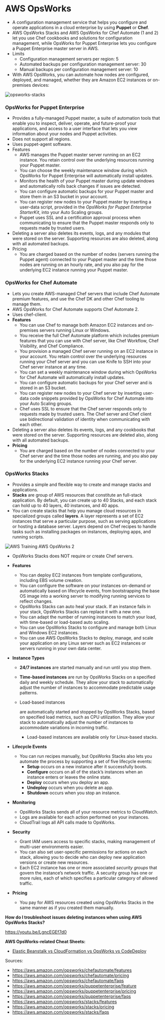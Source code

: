 # AWS OpsWorks

- A configuration management service that helps you configure and operate applications in a cloud enterprise by using **Puppet** or **Chef**.
- AWS OpsWorks Stacks and AWS OpsWorks for Chef Automate (1 and 2) let you  use Chef cookbooks and solutions for configuration management, while  OpsWorks for Puppet Enterprise lets you configure a Puppet Enterprise  master server in AWS.
- Limits
  - Configuration management servers per region: 5
  - Automated backups per configuration management server: 30
  - Manual backups per configuration management server: 10
- With AWS OpsWorks, you can automate how nodes are configured, deployed, and  managed, whether they are Amazon EC2 instances or on-premises devices: 

![opsworks-stacks](../img/opsworks-stacks.png)

### **OpsWorks for Puppet Enterprise**

- Provides a fully-managed Puppet master, a suite of automation tools that enable  you to inspect, deliver, operate, and future-proof your applications,  and access to a user interface that lets you view information about your nodes and Puppet activities.
- Does not support all regions.
- Uses puppet-agent software.
- Features
  - AWS manages the Puppet master server running on an EC2 instance. You retain control over the underlying resources running your Puppet master.
  - You can choose the weekly maintenance window during which OpsWorks for Puppet Enterprise will automatically install updates.
  - Monitors the health of your Puppet master during update windows and automatically rolls back changes if issues are detected.
  - You can configure automatic backups for your Puppet master and store them in an S3 bucket in your account.
  - You can register new nodes to your Puppet master by inserting a user-data script, provided in the *OpsWorks for Puppet Enterprise StarterKit*, into your Auto Scaling groups.
  - Puppet uses SSL and a certification approval process when communicating to  ensure that the Puppet master responds only to requests made by trusted  users.
- Deleting a server also deletes its events, logs, and any modules that were  stored on the server. Supporting resources are also deleted, along with  all automated backups.
- Pricing
  - You are charged based on the number of nodes (servers running the Puppet  agent) connected to your Puppet master and the time those nodes are  running on an hourly rate, and you also pay for the underlying EC2  instance running your Puppet master.

### **OpsWorks for Chef Automate**

- Lets you create AWS-managed Chef servers that include Chef Automate premium  features, and use the Chef DK and other Chef tooling to manage them.
- AWS OpsWorks for Chef Automate supports Chef Automate 2.
- Uses chef-client.
- **Features**
  - You can use Chef to manage both Amazon EC2 instances and on-premises servers running Linux or Windows.
  - You receive the full Chef Automate platform which includes premium features that you can use with Chef server, like Chef Workflow, Chef Visibility, and Chef Compliance.
  - You provision a managed Chef server running on an EC2 instance in your  account. You retain control over the underlying resources running your  Chef server and you can use Knife to SSH into your Chef server instance  at any time.
  - You can set a weekly maintenance window during which OpsWorks for Chef Automate will automatically install updates.
  - You can configure automatic backups for your Chef server and is stored in an S3 bucket.
  - You can register new nodes to your Chef server by inserting user-data code  snippets provided by OpsWorks for Chef Automate into your Auto Scaling  groups.
  - Chef uses SSL to ensure that the Chef server responds only to requests made  by trusted users. The Chef server and Chef client use bidirectional  validation of identity when communicating with each other.
- Deleting a server also deletes its events, logs, and any cookbooks that were  stored on the server. Supporting resources are deleted also, along with  all automated backups.
- **Pricing**
  - You are charged based on the number of nodes connected to your Chef server  and the time those nodes are running, and you also pay for the  underlying EC2 instance running your Chef server.



### **OpsWorks Stacks**

- Provides a simple and flexible way to create and manage stacks and applications.
- **Stacks** are group of AWS resources that constitute an full-stack application.  By default, you can create up to 40 Stacks, and each stack can hold up  to 40 layers, 40 instances, and 40 apps.
- You can create stacks that help you manage cloud resources in specialized groups called **layers**. A layer represents a set of EC2 instances that serve a particular  purpose, such as serving applications or hosting a database server.  Layers depend on Chef recipes to handle tasks such as installing packages on instances, deploying apps, and running scripts.

![AWS Training AWS OpsWorks 2](../img/AWS-Training-AWS-OpsWorks-2.png)

- OpsWorks Stacks does NOT require or create Chef servers.

- **Features**

  - You can deploy EC2 instances from template configurations, including EBS volume creation.
  - You can configure the software on your instances on-demand or automatically based on lifecycle events, from bootstrapping the base OS image into a  working server to modifying running services to reflect changes.
  - OpsWorks Stacks can auto heal your stack. If an instance fails in your stack, OpsWorks Stacks can replace it with a new one.
  - You can adapt the number of running instances to match your load, with time-based or load-based auto scaling. 
  - You can use OpsWorks Stacks to configure and manage both Linux and Windows EC2 instances.
  - You can use AWS OpsWorks Stacks to deploy, manage, and scale your  application on any Linux server such as EC2 instances or servers running in your own data center.

- **Instance Types**

  - **24/7 instances** are started manually and run until you stop them.

  - **Time-based instances** are run by OpsWorks Stacks on a specified daily and weekly schedule.  They allow your stack to automatically adjust the number of instances to accommodate predictable usage patterns.

  - Load-based instances

     are automatically started and stopped by OpsWorks Stacks, based on  specified load metrics, such as CPU utilization. They allow your stack  to automatically adjust the number of instances to accommodate  variations in incoming traffic. 

    - Load-based instances are available only for Linux-based stacks.

- **Lifecycle Events**

  - You can run recipes manually, but OpsWorks Stacks also lets you automate  the process by supporting a set of five lifecycle events:
    - **Setup** occurs on a new instance after it successfully boots.
    - **Configure** occurs on all of the stack’s instances when an instance enters or leaves the online state.
    - **Deploy** occurs when you deploy an app.
    - **Undeploy** occurs when you delete an app.
    - **Shutdown** occurs when you stop an instance.

- **Monitoring**

  - OpsWorks Stacks sends all of your resource metrics to CloudWatch.
  - Logs are available for each action performed on your instances.
  - CloudTrail logs all API calls made to OpsWorks.

- **Security**

  - Grant IAM users access to specific stacks, making management of multi-user environments easier.
  - You can also set user-specific permissions for actions on each stack,  allowing you to decide who can deploy new application versions or create new resources.
  - Each EC2 instance has one or more associated *security groups* that govern the instance’s network traffic. A security group has one or more rules, each of which specifies a particular category of allowed  traffic.

- **Pricing**

  - You pay for AWS resources created using OpsWorks Stacks in the same manner as if you created them manually.

 

**How do I troubleshoot issues deleting instances when using AWS OpsWorks Stacks?**

https://youtu.be/LgncEGEf7d0



**AWS OpsWorks-related Cheat Sheets:**

- [Elastic Beanstalk vs CloudFormation vs OpsWorks vs CodeDeploy](../comparison-of-aws-services/elastic-beanstalk-vs-cloudformation-vs-opsworks-vs-codedeploy.md)

 

Sources:

* https://aws.amazon.com/opsworks/chefautomate/features
* https://aws.amazon.com/opsworks/chefautomate/pricing
* https://aws.amazon.com/opsworks/chefautomate/faqs
* https://aws.amazon.com/opsworks/puppetenterprise/feature
* https://aws.amazon.com/opsworks/puppetenterprise/pricing
* https://aws.amazon.com/opsworks/puppetenterprise/faqs
* https://aws.amazon.com/opsworks/stacks/features
* https://aws.amazon.com/opsworks/stacks/pricing
* https://aws.amazon.com/opsworks/stacks/faqs